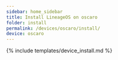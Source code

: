 ```yaml
---
sidebar: home_sidebar
title: Install LineageOS on oscaro
folder: install
permalink: /devices/oscaro/install/
device: oscaro
---
```

{% include templates/device_install.md %}
